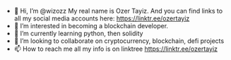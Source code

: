 - 👋 Hi, I’m @wizozz
My real name is Ozer Tayiz. And you can find links to all my social media accounts here: https://linktr.ee/ozertayiz
- 👀 I’m interested in becoming a blockchain developer.
- 🌱 I’m currently learning python, then solidity
- 💞️ I’m looking to collaborate on cryptocurrency, blockchain, defi projects
- 📫 How to reach me all my info is on linktree https://linktr.ee/ozertayiz

<!---
wizozz/wizozz is a ✨ special ✨ repository because its `README.md` (this file) appears on your GitHub profile.
You can click the Preview link to take a look at your changes.
--->
